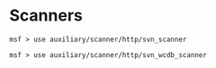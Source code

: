 # Scanners

```
msf > use auxiliary/scanner/http/svn_scanner
```

```
msf > use auxiliary/scanner/http/svn_wcdb_scanner
```